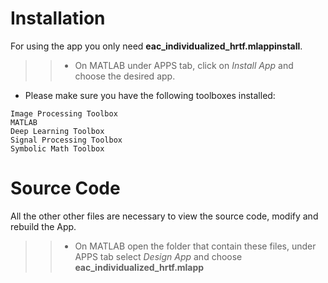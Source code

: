 # Installation

For using the app you only need **eac_individualized_hrtf.mlappinstall**.

>>* On MATLAB under APPS tab, click on *Install App* and choose the desired app. 

- Please make sure you have the following toolboxes installed:
```
Image Processing Toolbox  
MATLAB
Deep Learning Toolbox 
Signal Processing Toolbox
Symbolic Math Toolbox
```

# Source Code

All the other other files are necessary to view the source code, modify and rebuild the App.

>>* On MATLAB open the folder that contain these files, under APPS tab select *Design App* and choose **eac_individualized_hrtf.mlapp**
